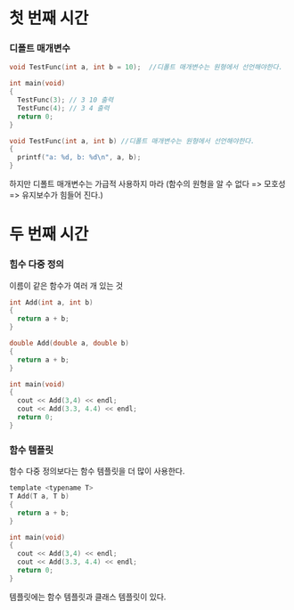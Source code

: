 # 첫 번째 시간

### 디폴트 매개변수

```c
void TestFunc(int a, int b = 10);  //디폴트 매개변수는 원형에서 선언해야한다.

int main(void)
{
  TestFunc(3); // 3 10 출력
  TestFunc(4); // 3 4 출력
  return 0;
}

void TestFunc(int a, int b) //디폴트 매개변수는 원형에서 선언해야한다.
{
  printf("a: %d, b: %d\n", a, b);
}
```

하지만 디폴트 매개변수는 가급적 사용하지 마라 (함수의 원형을 알 수 없다 => 모호성 => 유지보수가 힘들어 진다.)
 
# 두 번째 시간
 
### 힘수 다중 정의

이름이 같은 함수가 여러 개 있는 것

```c
int Add(int a, int b)
{
  return a + b;
}

double Add(double a, double b)
{
  return a + b;
}

int main(void)
{
  cout << Add(3,4) << endl;
  cout << Add(3.3, 4.4) << endl;
  return 0;
}
```

### 함수 템플릿

함수 다중 정의보다는 함수 템플릿을 더 많이 사용한다.

```c
template <typename T>
T Add(T a, T b)
{
  return a + b;
}

int main(void)
{
  cout << Add(3,4) << endl;
  cout << Add(3.3, 4.4) << endl;
  return 0;
}
```

템플릿에는 함수 템플릿과 클래스 템플릿이 있다.

